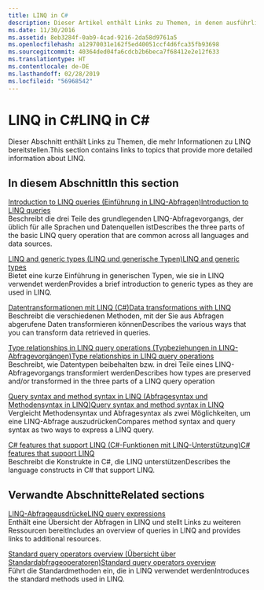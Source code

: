 ```yaml
---
title: LINQ in C#
description: Dieser Artikel enthält Links zu Themen, in denen ausführlichere Informationen zu LINQ in C# enthalten sind.
ms.date: 11/30/2016
ms.assetid: 8eb3284f-0ab9-4cad-9216-2da58d9761a5
ms.openlocfilehash: a12970031e162f5ed40051ccf4d6fca35fb93698
ms.sourcegitcommit: 40364ded04fa6cdcb2b6beca7f68412e2e12f633
ms.translationtype: HT
ms.contentlocale: de-DE
ms.lasthandoff: 02/28/2019
ms.locfileid: "56968542"
---
```

# <a name="linq-in-c"></a><span data-ttu-id="147b6-103">LINQ in C\#</span><span class="sxs-lookup"><span data-stu-id="147b6-103">LINQ in C\#</span></span>

<span data-ttu-id="147b6-104">Dieser Abschnitt enthält Links zu Themen, die mehr Informationen zu LINQ bereitstellen.</span><span class="sxs-lookup"><span data-stu-id="147b6-104">This section contains links to topics that provide more detailed information about LINQ.</span></span>

## <a name="in-this-section"></a><span data-ttu-id="147b6-105">In diesem Abschnitt</span><span class="sxs-lookup"><span data-stu-id="147b6-105">In this section</span></span>

[<span data-ttu-id="147b6-106">Introduction to LINQ queries (Einführung in LINQ-Abfragen)</span><span class="sxs-lookup"><span data-stu-id="147b6-106">Introduction to LINQ queries</span></span>](../programming-guide/concepts/linq/introduction-to-linq-queries.md)  
<span data-ttu-id="147b6-107">Beschreibt die drei Teile des grundlegenden LINQ-Abfragevorgangs, der üblich für alle Sprachen und Datenquellen ist</span><span class="sxs-lookup"><span data-stu-id="147b6-107">Describes the three parts of the basic LINQ query operation that are common across all languages and data sources.</span></span>  

[<span data-ttu-id="147b6-108">LINQ and generic types (LINQ und generische Typen)</span><span class="sxs-lookup"><span data-stu-id="147b6-108">LINQ and generic types</span></span>](../programming-guide/concepts/linq/linq-and-generic-types.md)  
<span data-ttu-id="147b6-109">Bietet eine kurze Einführung in generischen Typen, wie sie in LINQ verwendet werden</span><span class="sxs-lookup"><span data-stu-id="147b6-109">Provides a brief introduction to generic types as they are used in LINQ.</span></span>

[<span data-ttu-id="147b6-110">Datentransformationen mit LINQ (C#)</span><span class="sxs-lookup"><span data-stu-id="147b6-110">Data transformations with LINQ</span></span>](../programming-guide/concepts/linq/data-transformations-with-linq.md)  
<span data-ttu-id="147b6-111">Beschreibt die verschiedenen Methoden, mit der Sie aus Abfragen abgerufene Daten transformieren können</span><span class="sxs-lookup"><span data-stu-id="147b6-111">Describes the various ways that you can transform data retrieved in queries.</span></span>

[<span data-ttu-id="147b6-112">Type relationships in LINQ query operations (Typbeziehungen in LINQ-Abfragevorgängen)</span><span class="sxs-lookup"><span data-stu-id="147b6-112">Type relationships in LINQ query operations</span></span>](../programming-guide/concepts/linq/type-relationships-in-linq-query-operations.md)  
<span data-ttu-id="147b6-113">Beschreibt, wie Datentypen beibehalten bzw. in drei Teile eines LINQ-Abfragevorgangs transformiert werden</span><span class="sxs-lookup"><span data-stu-id="147b6-113">Describes how types are preserved and/or transformed in the three parts of a LINQ query operation</span></span>

[<span data-ttu-id="147b6-114">Query syntax and method syntax in LINQ (Abfragesyntax und Methodensyntax in LINQ)</span><span class="sxs-lookup"><span data-stu-id="147b6-114">Query syntax and method syntax in LINQ</span></span>](../programming-guide/concepts/linq/query-syntax-and-method-syntax-in-linq.md)  
<span data-ttu-id="147b6-115">Vergleicht Methodensyntax und Abfragesyntax als zwei Möglichkeiten, um eine LINQ-Abfrage auszudrücken</span><span class="sxs-lookup"><span data-stu-id="147b6-115">Compares method syntax and query syntax as two ways to express a LINQ query.</span></span>

[<span data-ttu-id="147b6-116">C# features that support LINQ (C#-Funktionen mit LINQ-Unterstützung)</span><span class="sxs-lookup"><span data-stu-id="147b6-116">C# features that support LINQ</span></span>](../programming-guide/concepts/linq/features-that-support-linq.md)  
<span data-ttu-id="147b6-117">Beschreibt die Konstrukte in C#, die LINQ unterstützen</span><span class="sxs-lookup"><span data-stu-id="147b6-117">Describes the language constructs in C# that support LINQ.</span></span>

## <a name="related-sections"></a><span data-ttu-id="147b6-118">Verwandte Abschnitte</span><span class="sxs-lookup"><span data-stu-id="147b6-118">Related sections</span></span>

[<span data-ttu-id="147b6-119">LINQ-Abfrageausdrücke</span><span class="sxs-lookup"><span data-stu-id="147b6-119">LINQ query expressions</span></span>](../programming-guide/linq-query-expressions/index.md)  
<span data-ttu-id="147b6-120">Enthält eine Übersicht der Abfragen in LINQ und stellt Links zu weiteren Ressourcen bereit</span><span class="sxs-lookup"><span data-stu-id="147b6-120">Includes an overview of queries in LINQ and provides links to additional resources.</span></span>

[<span data-ttu-id="147b6-121">Standard query operators overview (Übersicht über Standardabfrageoperatoren)</span><span class="sxs-lookup"><span data-stu-id="147b6-121">Standard query operators overview</span></span>](../programming-guide/concepts/linq/standard-query-operators-overview.md)  
<span data-ttu-id="147b6-122">Führt die Standardmethoden ein, die in LINQ verwendet werden</span><span class="sxs-lookup"><span data-stu-id="147b6-122">Introduces the standard methods used in LINQ.</span></span>